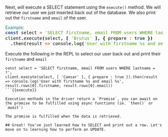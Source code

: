 Next, will execute a SELECT statement using the `execute()` method. We will retrieve our user we just inserted back out of the database. We also print out the `firstname` and `email` of the user.

<summary style="color:teal">Example:</summary
<div style="background: #f8f8f8; overflow:auto;width:auto;border:solid gray;border-width:.1em .1em .1em .8em;padding:.2em .6em;"><pre style="margin: 0; line-height: 125%"><span style="color: #204a87; font-weight: bold">const</span> <span style="color: #000000">select</span> <span style="color: #ce5c00; font-weight: bold">=</span> <span style="color: #4e9a06">&#39;SELECT firstname, email FROM users WHERE lastname = ?&#39;</span><span style="color: #000000; font-weight: bold">;</span>
<span style="color: #000000">client</span><span style="color: #000000; font-weight: bold">.</span><span style="color: #000000">execute</span><span style="color: #000000; font-weight: bold">(</span><span style="color: #000000">select</span><span style="color: #000000; font-weight: bold">,</span> <span style="color: #000000; font-weight: bold">[</span> <span style="color: #4e9a06">&#39;Brutus&#39;</span> <span style="color: #000000; font-weight: bold">],</span> <span style="color: #000000; font-weight: bold">{</span> <span style="color: #000000">prepare</span> <span style="color: #ce5c00; font-weight: bold">:</span> <span style="color: #204a87; font-weight: bold">true</span> <span style="color: #000000; font-weight: bold">})</span>
  <span style="color: #000000; font-weight: bold">.</span><span style="color: #000000">then</span><span style="color: #000000; font-weight: bold">(</span><span style="color: #000000">result</span> <span style="color: #ce5c00; font-weight: bold">=&gt;</span> <span style="color: #000000">console</span><span style="color: #000000; font-weight: bold">.</span><span style="color: #000000">log</span><span style="color: #000000; font-weight: bold">(</span><span style="color: #4e9a06">&#39;User with firstname %s and email %s&#39;</span><span style="color: #000000; font-weight: bold">,</span> <span style="color: #000000">result</span><span style="color: #000000; font-weight: bold">.</span><span style="color: #000000">rows</span><span style="color: #000000; font-weight: bold">[</span><span style="color: #0000cf; font-weight: bold">0</span><span style="color: #000000; font-weight: bold">].</span><span style="color: #000000">firstname</span><span style="color: #000000; font-weight: bold">,</span> <span style="color: #000000">result</span><span style="color: #000000; font-weight: bold">.</span><span style="color: #000000">rows</span><span style="color: #000000; font-weight: bold">[</span><span style="color: #0000cf; font-weight: bold">0</span><span style="color: #000000; font-weight: bold">].</span><span style="color: #000000">email</span><span style="color: #000000; font-weight: bold">))</span>
</pre></div>

Execute the following in the REPL to select our user back out and print their `firstname` and `email`
```
const select = 'SELECT firstname, email FROM users WHERE lastname = ?';
client.execute(select, [ 'Caesar' ], { prepare : true }).then(result => console.log('User with firstname %s and email %s', result.rows[0].firstname, result.rows[0].email))
```{{execute}}

Execution methods in the driver return a `Promise`, you can await on the promise to be fulfilled using async functions (ie. `then()` or `await`)

The promise is fulfilled when the data is retrieved.

## Great! You've just learned how to SELECT and print out a row. Let's move on to learning how to perform an UPDATE.       
